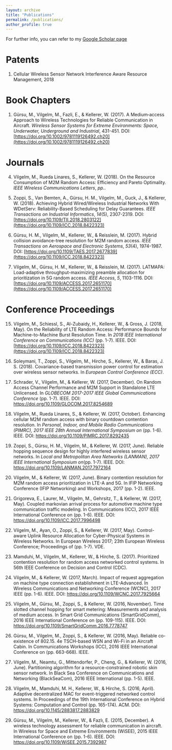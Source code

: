 ```yaml
---
layout: archive
title: "Publications"
permalink: /publications/
author_profile: true
---
```


For further info, you can refer to my <u><a href="https://scholar.google.de/citations?user=MxXPgfAAAAAJ&hl=en">Google Scholar page</a></u>

# Patents 

1. Cellular Wireless Sensor Network Interference Aware Resource Management, 2018

# Book Chapters

1. Gürsu, M., Vilgelm, M., Fazli, E., & Kellerer, W. (2017). A Medium‐access Approach to Wireless Technologies for Reliable Communication in Aircraft. _Wireless Sensor Systems for Extreme Environments: Space, Underwater, Underground and Industrial_, 431-451. DOI: [https://doi.org/10.1002/9781119126492.ch20](https://doi.org/10.1002/9781119126492.ch20)

# Journals

4. Vilgelm, M., Rueda Linares, S., Kellerer, W. (2018). On the Resource Consumption of M2M Random Access: Efficiency and Pareto Optimality. _IEEE Wireless Communications Letters_, _pp._.

3. Zoppi, S., Van Bemten, A., Gürsu, H. M., Vilgelm, M., Guck, J., & Kellerer, W. (2018). Achieving Hybrid Wired/Wireless Industrial Networks With WDetServ: Reliability-Based Scheduling for Delay Guarantees. _IEEE Transactions on Industrial Informatics_, _14_(5), 2307-2319. DOI: [https://doi.org/10.1109/TII.2018.2803122](https://doi.org/10.1109/ICC.2018.8422323)

2. Gürsu, H. M., Vilgelm, M., Kellerer, W., & Reisslein, M. (2017). Hybrid collision avoidance-tree resolution for M2M random access. _IEEE Transactions on Aerospace and Electronic Systems_, _53_(4), 1974-1987. DOI: [https://doi.org/10.1109/TAES.2017.2677839](https://doi.org/10.1109/ICC.2018.8422323)

1. Vilgelm, M., Gürsu, H. M., Kellerer, W., & Reisslein, M. (2017). LATMAPA: Load-adaptive throughput-maximizing preamble allocation for prioritization in 5G random access. _IEEE Access_, _5_, 1103-1116. DOI: [https://doi.org/10.1109/ACCESS.2017.2651170](https://doi.org/10.1109/ACCESS.2017.2651170)

# Conference Proceedings

15. Vilgelm, M., Schiessl, S., Al-Zubaidy, H., Kellerer, W., & Gross, J. (2018, May). On the Reliability of LTE Random Access: Performance Bounds for Machine-to-Machine Burst Resolution Time. In _2018 IEEE International Conference on Communications (ICC)_ (pp. 1-7). IEEE. DOI: [https://doi.org/10.1109/ICC.2018.8422323](https://doi.org/10.1109/ICC.2018.8422323)

14. Soleymani, T., Zoppi, S., Vilgelm, M., Hirche, S., Kellerer, W., & Baras, J. S. (2018). Covariance-based transmission power control for estimation over wireless sensor networks. In _European Control Conference (ECC)_.

13. Schrader, V., Vilgelm, M., & Kellerer, W. (2017, December). On Random Access Channel Performance and M2M Support in Standalone LTE Unlicensed. In _GLOBECOM 2017-2017 IEEE Global Communications Conference_ (pp. 1-7). IEEE. DOI: https://doi.org/10.1109/GLOCOM.2017.8254689

12. Vilgelm, M., Rueda Linares, S., & Kellerer, W. (2017, October). Enhancing cellular M2M random access with binary countdown contention resolution. In _Personal, Indoor, and Mobile Radio Communications (PIMRC), 2017 IEEE 28th Annual International Symposium on_ (pp. 1-6). IEEE. DOI: https://doi.org/10.1109/PIMRC.2017.8292435

11. Zoppi, S., Gürsu, H. M., Vilgelm, M., & Kellerer, W. (2017, June). Reliable hopping sequence design for highly interfered wireless sensor networks. In _Local and Metropolitan Area Networks (LANMAN), 2017 IEEE International Symposium on_(pp. 1-7). IEEE. DOI: https://doi.org/10.1109/LANMAN.2017.7972164

10. Vilgelm, M., & Kellerer, W. (2017, June). Binary contention resolution for M2M random access prioritization in LTE-A and 5G. In IFIP Networking Conference (IFIP Networking) and Workshops, 2017 (pp. 1-2). IEEE.  

9. Grigoreva, E., Laurer, M., Vilgelm, M., Gehrsitz, T., & Kellerer, W. (2017, May). Coupled markovian arrival process for automotive machine type communication traffic modeling. In Communications (ICC), 2017 IEEE International Conference on (pp. 1-6). IEEE. DOI: https://doi.org/10.1109/ICC.2017.7996498

8. Vilgelm, M., Ayan, O., Zoppi, S., & Kellerer, W. (2017, May). Control-aware Uplink Resource Allocation for Cyber-Physical Systems in Wireless Networks. In European Wireless 2017; 23th European Wireless Conference; Proceedings of (pp. 1-7). VDE.

7. Mamduhi, M., Vilgelm, M., Kellerer, W., & Hirche, S. (2017). Prioritized contention resolution for random access networked control systems. In 56th IEEE Conference on Decision and Control (CDC).

6. Vilgelm, M., & Kellerer, W. (2017, March). Impact of request aggregation on machine type connection establishment in LTE-Advanced. In Wireless Communications and Networking Conference (WCNC), 2017 IEEE (pp. 1-6). IEEE. DOI: https://doi.org/10.1109/WCNC.2017.7925664

5. Vilgelm, M., Gürsu, M., Zoppi, S., & Kellerer, W. (2016, November). Time slotted channel hopping for smart metering: Measurements and analysis of medium access. In Smart Grid Communications (SmartGridComm), 2016 IEEE International Conference on (pp. 109-115). IEEE. DOI: https://doi.org/10.1109/SmartGridComm.2016.7778747

4. Gürsu, M., Vilgelm, M., Zoppi, S., & Kellerer, W. (2016, May). Reliable co-existence of 802.15. 4e TSCH-based WSN and Wi-Fi in an Aircraft Cabin. In Communications Workshops (ICC), 2016 IEEE International Conference on (pp. 663-668). IEEE.

3. Vilgelm, M., Neamtu, G., Mittendorfer, P., Cheng, G., & Kellerer, W. (2016, June). Partitioning algorithm for a resource-constrained robotic skin sensor network. In Black Sea Conference on Communications and Networking (BlackSeaCom), 2016 IEEE International (pp. 1-5). IEEE.

2. Vilgelm, M., Mamduhi, M. H., Kellerer, W., & Hirche, S. (2016, April). Adaptive decentralized MAC for event-triggered networked control systems. In Proceedings of the 19th International Conference on Hybrid Systems: Computation and Control (pp. 165-174). ACM. DOI: https://doi.org/10.1145/2883817.2883829

1. Gürsu, M., Vilgelm, M., Kellerer, W., & Fazlı, E. (2015, December). A wireless technology assessment for reliable communication in aircraft. In Wireless for Space and Extreme Environments (WiSEE), 2015 IEEE International Conference on (pp. 1-6). IEEE. DOI: https://doi.org/10.1109/WiSEE.2015.7392987


